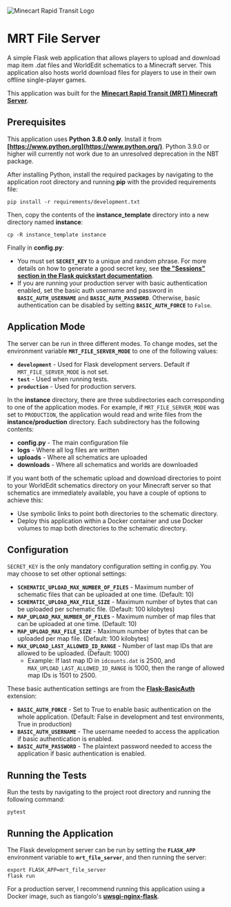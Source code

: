 ![Minecart Rapid Transit Logo](https://www.minecartrapidtransit.net/wp-content/uploads/2015/01/logo-with-title2.png)

# MRT File Server

A simple Flask web application that allows players to upload and download map item .dat files and WorldEdit schematics to a Minecraft server. This application also hosts world download files for players to use in their own offline single-player games.

This application was built for the **[Minecart Rapid Transit (MRT) Minecraft Server](https://www.minecartrapidtransit.net)**.

## Prerequisites

This application uses **Python 3.8.0 only**. Install it from **[https://www.python.org](https://www.python.org/)**. Python 3.9.0 or higher will currently not work due to an unresolved deprecation in the NBT package.

After installing Python, install the required packages by navigating to the application root directory and running **pip** with the provided requirements file:

    pip install -r requirements/development.txt

Then, copy the contents of the **instance_template** directory into a new directory named **instance**:

    cp -R instance_template instance

Finally in **config.py**:
- You must set **`SECRET_KEY`** to a unique and random phrase. For more details on how to generate a good secret key, see **[the "Sessions" section in the Flask quickstart documentation](http://flask.pocoo.org/docs/1.0/quickstart/#sessions)**.
- If you are running your production server with basic authentication enabled, set the basic auth username and password in **`BASIC_AUTH_USERNAME`** and **`BASIC_AUTH_PASSWORD`**. Otherwise, basic authentication can be disabled by setting **`BASIC_AUTH_FORCE`** to `False`.

## Application Mode

The server can be run in three different modes. To change modes, set the environment variable **`MRT_FILE_SERVER_MODE`** to one of the following values:

- **`development`** - Used for Flask development servers. Default if `MRT_FILE_SERVER_MODE` is not set.
- **`test`** - Used when running tests.
- **`production`** - Used for production servers.

In the **instance** directory, there are three subdirectories each corresponding to one of the application modes. For example, if `MRT_FILE_SERVER_MODE` was set to `PRODUCTION`, the application would read and write files from the **instance/production** directory. Each subdirectory has the following contents:

- **config.py** - The main configuration file
- **logs** - Where all log files are written
- **uploads** - Where all schematics are uploaded
- **downloads** - Where all schematics and worlds are downloaded

If you want both of the schematic upload and download directories to point to your WorldEdit schematics directory on your Minecraft server so that schematics are immediately available, you have a couple of options to achieve this:

- Use symbolic links to point both directories to the schematic directory.
- Deploy this application within a Docker container and use Docker volumes to map both directories to the schematic directory.

## Configuration

`SECRET_KEY` is the only mandatory configuration setting in config.py. You may choose to set other optional settings:

- **`SCHEMATIC_UPLOAD_MAX_NUMBER_OF_FILES`** - Maximum number of schematic files that can be uploaded at one time. (Default: 10)
- **`SCHEMATIC_UPLOAD_MAX_FILE_SIZE`** - Maximum number of bytes that can be uploaded per schematic file. (Default: 100 kilobytes)
- **`MAP_UPLOAD_MAX_NUMBER_OF_FILES`** - Maximum number of map files that can be uploaded at one time. (Default: 10)
- **`MAP_UPLOAD_MAX_FILE_SIZE`** - Maximum number of bytes that can be uploaded per map file. (Default: 100 kilobytes)
- **`MAX_UPLOAD_LAST_ALLOWED_ID_RANGE`** - Number of last map IDs that are allowed to be uploaded. (Default: 1000) 
  - Example: If last map ID in `idcounts.dat` is 2500, and `MAX_UPLOAD_LAST_ALLOWED_ID_RANGE` is 1000, then the range of allowed map IDs is 1501 to 2500.

These basic authentication settings are from the **[Flask-BasicAuth](https://github.com/jpvanhal/flask-basicauth)** extension:
- **`BASIC_AUTH_FORCE`** - Set to True to enable basic authentication on the whole application. (Default: False in development and test environments, True in production)
- **`BASIC_AUTH_USERNAME`** - The username needed to access the application if basic authentication is enabled.
- **`BASIC_AUTH_PASSWORD`** - The plaintext password needed to access the application if basic authentication is enabled.

## Running the Tests

Run the tests by navigating to the project root directory and running the following command:

    pytest

## Running the Application

The Flask development server can be run by setting the **`FLASK_APP`** environment variable to **`mrt_file_server`**, and then running the server:

    export FLASK_APP=mrt_file_server
    flask run

For a production server, I recommend running this application using a Docker image, such as tiangolo's **[uwsgi-nginx-flask](https://github.com/tiangolo/uwsgi-nginx-flask-docker)**.